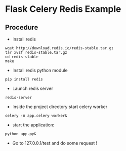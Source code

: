 Flask Celery Redis Example
==========================

## Procedure

* Install redis

```
wget http://download.redis.io/redis-stable.tar.gz
tar xvzf redis-stable.tar.gz
cd redis-stable
make
```

* Install redis python module

```
pip install redis
```
* Launch redis server

```
redis-server
```

* Inside the project directory start celery worker

```
celery -A app.celery worker&
```

* start the application:

```
python app.py&
```

* Go to 127.0.0.1/test and do some request !